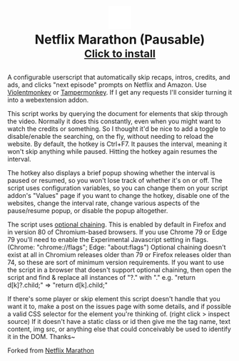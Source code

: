<h1 align="center">
  <a href="https://cdn.jsdelivr.net/gh/aminomancer/Netflix-Marathon-Pausable@latest/marathon.user.js"><img src="./icon.svg" width="10%" /></a><br>
  Netflix Marathon (Pausable)<br>
<sup><a href="https://cdn.jsdelivr.net/gh/aminomancer/Netflix-Marathon-Pausable@latest/marathon.user.js"><b>Click to install</b></a></sup>
</h1>


A configurable userscript that automatically skip recaps, intros, credits, and ads, and clicks "next episode" prompts on Netflix and Amazon. Use [Violentmonkey](https://violentmonkey.github.io/) or [Tampermonkey](https://www.tampermonkey.net/). If I get any requests I'll consider turning it into a webextension addon.

This script works by querying the document for elements that skip through the video. Normally it does this constantly, even when you might want to watch the credits or something. So I thought it'd be nice to add a toggle to disable/enable the searching, on the fly, without needing to reload the website. By default, the hotkey is Ctrl+F7. It pauses the interval, meaning it won't skip anything while paused. Hitting the hotkey again resumes the interval.

The hotkey also displays a brief popup showing whether the interval is paused or resumed, so you won't lose track of whether it's on or off. The script uses configuration variables, so you can change them on your script addon's "Values" page if you want to change the hotkey, disable one of the websites, change the interval rate, change various aspects of the pause/resume popup, or disable the popup altogether.

The script uses [optional chaining](https://developer.mozilla.org/en-US/docs/Web/JavaScript/Reference/Operators/Optional_chaining). This is enabled by default in Firefox and in version 80 of Chromium-based browsers. If you use Chrome 79 or Edge 79 you'll need to enable the Experimental Javascript setting in flags. (Chrome: "chrome://flags"; Edge: "about:flags") Optional chaining doesn't exist at all in Chromium releases older than 79 or Firefox releases older than 74, so these are sort of minimum version requirements. If you want to use the script in a browser that doesn't support optional chaining, then open the script and find & replace all instances of "?." with "." e.g. "return d[k]?.child;" => "return d[k].child;"

If there's some player or skip element this script doesn't handle that you want it to, make a post on the issues page with some details, and if possible a valid CSS selector for the element you're thinking of. (right click > inspect source) If it doesn't have a static class or id then give me the tag name, text content, img src, or anything else that could conceivably be used to identify it in the DOM. Thanks~

Forked from [Netflix Marathon](https://greasyfork.org/en/scripts/30029-netflix-marathon)
